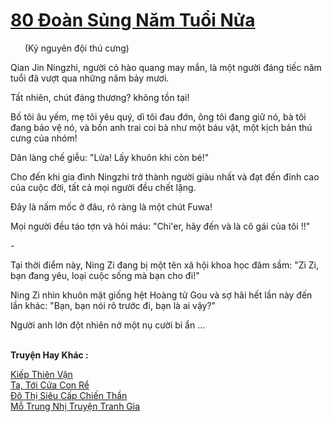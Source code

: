 <a href="https://truyentiki.com/80-doan-sung-nam-tuoi-nua.33809/" title="80 Đoàn Sủng Năm Tuổi Nửa"><h1>80 Đoàn Sủng Năm Tuổi Nửa</h1></a><div style="display:table"><img align="right" style="float: left; padding: 10px;" src="https://truyentiki.com/images/story/200x260/33809.jpg" alt="">(Kỷ nguyên đội thú cưng) <p></p> Qian Jin Ningzhi, người có hào quang may mắn, là một người đáng tiếc năm tuổi đã vượt qua những năm bảy mươi. <p></p> Tất nhiên, chút đáng thương? không tồn tại! <p></p> Bố tôi âu yếm, mẹ tôi yêu quý, dì tôi đau đớn, ông tôi đang giữ nó, bà tôi đang bảo vệ nó, và bốn anh trai coi bà như một báu vật, một kịch bản thú cưng của nhóm! <p></p> Dân làng chế giễu: "Lừa! Lấy khuôn khi còn bé!" <p></p> Cho đến khi gia đình Ningzhi trở thành người giàu nhất và đạt đến đỉnh cao của cuộc đời, tất cả mọi người đều chết lặng. <p></p> Đây là nấm mốc ở đâu, rõ ràng là một chút Fuwa! <p></p> Mọi người đều táo tợn và hỏi máu: "Chi&#39;er, hãy đến và là cô gái của tôi !!" <p></p> - <p></p> Tại thời điểm này, Ning Zi đang bị một tên xã hội khoa học đâm sầm: "Zi Zi, bạn đang yêu, loại cuộc sống mà bạn cho đi!" <p></p> Ning Zi nhìn khuôn mặt giống hệt Hoàng tử Gou và sợ hãi hết lần này đến lần khác: "Bạn, bạn nói rõ trước đi, bạn là ai vậy?" <p></p> Người anh lớn đột nhiên nở một nụ cười bí ẩn ...</div><p><br><b>Truyện Hay Khác :</b></p><a href="https://truyentiki.com/kiep-thien-van.33808/" alt="Kiếp Thiên Vận">Kiếp Thiên Vận</a><br/><a href="https://github.com/nownovels/top500/tree/master/truyenhay/33813/" alt="Ta, Tới Cửa Con Rể">Ta, Tới Cửa Con Rể</a><br/><a href="https://github.com/nownovels/top500/tree/master/truyenhay/33936/" alt="Đô Thị Siêu Cấp Chiến Thần">Đô Thị Siêu Cấp Chiến Thần</a><br/><a href="https://www.pinterest.com/pin/594756694531248550/" alt="Mỗ Trung Nhị Truyện Tranh Gia">Mỗ Trung Nhị Truyện Tranh Gia</a><br/>